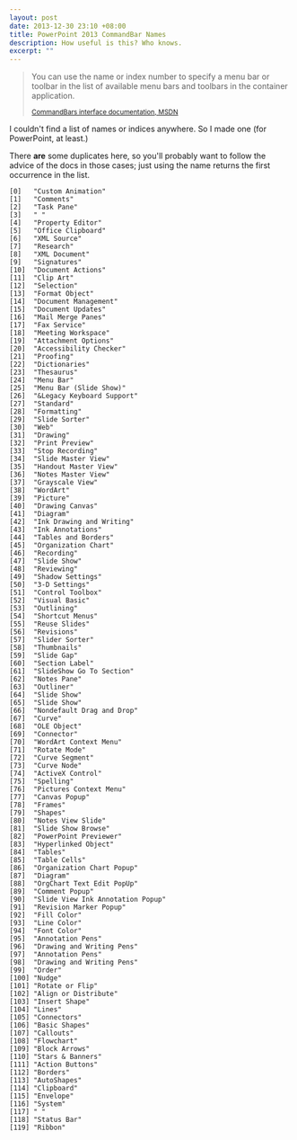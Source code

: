 ```yaml
---
layout: post
date: 2013-12-30 23:10 +08:00
title: PowerPoint 2013 CommandBar Names
description: How useful is this? Who knows.
excerpt: ""
---
```


> You can use the name or index number to specify a menu bar or toolbar in the list of available menu bars and toolbars in the container application. 
> 
> <small><a href="http://msdn.microsoft.com/EN-US/library/ms250375">CommandBars interface documentation, MSDN</a></small>

I couldn't find a list of names or indices anywhere. So I made one (for PowerPoint, at least.)

There **are** some duplicates here, so you'll probably want to follow the advice of the docs in those cases; just using the name returns the first occurrence in the list.

    [0]   "Custom Animation"  
    [1]   "Comments"  
    [2]   "Task Pane" 
    [3]   " " 
    [4]   "Property Editor" 
    [5]   "Office Clipboard"  
    [6]   "XML Source"  
    [7]   "Research"  
    [8]   "XML Document"  
    [9]   "Signatures"  
    [10]  "Document Actions"  
    [11]  "Clip Art"  
    [12]  "Selection" 
    [13]  "Format Object" 
    [14]  "Document Management" 
    [15]  "Document Updates"  
    [16]  "Mail Merge Panes"  
    [17]  "Fax Service" 
    [18]  "Meeting Workspace" 
    [19]  "Attachment Options"  
    [20]  "Accessibility Checker" 
    [21]  "Proofing"  
    [22]  "Dictionaries"  
    [23]  "Thesaurus" 
    [24]  "Menu Bar"  
    [25]  "Menu Bar (Slide Show)" 
    [26]  "&Legacy Keyboard Support"  
    [27]  "Standard"  
    [28]  "Formatting"  
    [29]  "Slide Sorter"  
    [30]  "Web" 
    [31]  "Drawing" 
    [32]  "Print Preview" 
    [33]  "Stop Recording"  
    [34]  "Slide Master View" 
    [35]  "Handout Master View" 
    [36]  "Notes Master View" 
    [37]  "Grayscale View"  
    [38]  "WordArt" 
    [39]  "Picture" 
    [40]  "Drawing Canvas"  
    [41]  "Diagram" 
    [42]  "Ink Drawing and Writing" 
    [43]  "Ink Annotations" 
    [44]  "Tables and Borders"  
    [45]  "Organization Chart"  
    [46]  "Recording" 
    [47]  "Slide Show"  
    [48]  "Reviewing" 
    [49]  "Shadow Settings" 
    [50]  "3-D Settings"  
    [51]  "Control Toolbox" 
    [52]  "Visual Basic"  
    [53]  "Outlining" 
    [54]  "Shortcut Menus"  
    [55]  "Reuse Slides"  
    [56]  "Revisions" 
    [57]  "Slider Sorter" 
    [58]  "Thumbnails"  
    [59]  "Slide Gap" 
    [60]  "Section Label" 
    [61]  "SlideShow Go To Section" 
    [62]  "Notes Pane"  
    [63]  "Outliner"  
    [64]  "Slide Show"  
    [65]  "Slide Show"  
    [66]  "Nondefault Drag and Drop"  
    [67]  "Curve" 
    [68]  "OLE Object"  
    [69]  "Connector" 
    [70]  "WordArt Context Menu"  
    [71]  "Rotate Mode" 
    [72]  "Curve Segment" 
    [73]  "Curve Node"  
    [74]  "ActiveX Control" 
    [75]  "Spelling"  
    [76]  "Pictures Context Menu" 
    [77]  "Canvas Popup"  
    [78]  "Frames"  
    [79]  "Shapes"  
    [80]  "Notes View Slide"  
    [81]  "Slide Show Browse" 
    [82]  "PowerPoint Previewer"  
    [83]  "Hyperlinked Object"  
    [84]  "Tables"  
    [85]  "Table Cells" 
    [86]  "Organization Chart Popup"  
    [87]  "Diagram" 
    [88]  "OrgChart Text Edit PopUp"  
    [89]  "Comment Popup" 
    [90]  "Slide View Ink Annotation Popup" 
    [91]  "Revision Marker Popup" 
    [92]  "Fill Color"  
    [93]  "Line Color"  
    [94]  "Font Color"  
    [95]  "Annotation Pens" 
    [96]  "Drawing and Writing Pens"  
    [97]  "Annotation Pens" 
    [98]  "Drawing and Writing Pens"  
    [99]  "Order" 
    [100] "Nudge" 
    [101] "Rotate or Flip"  
    [102] "Align or Distribute" 
    [103] "Insert Shape"  
    [104] "Lines" 
    [105] "Connectors"  
    [106] "Basic Shapes"  
    [107] "Callouts"  
    [108] "Flowchart" 
    [109] "Block Arrows"  
    [110] "Stars & Banners" 
    [111] "Action Buttons"  
    [112] "Borders" 
    [113] "AutoShapes"  
    [114] "Clipboard" 
    [115] "Envelope"  
    [116] "System"  
    [117] " " 
    [118] "Status Bar"  
    [119] "Ribbon"  
